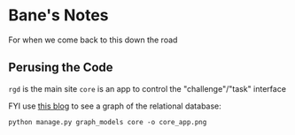 # Bane's Notes

For when we come back to this down the road

## Perusing the Code

`rgd` is the main site
`core` is an app to control the "challenge"/"task" interface


FYI use [this blog](https://medium.com/@yathomasi1/1-using-django-extensions-to-visualize-the-database-diagram-in-django-application-c5fa7e710e16) to see a graph of the relational database:

```
python manage.py graph_models core -o core_app.png
```

